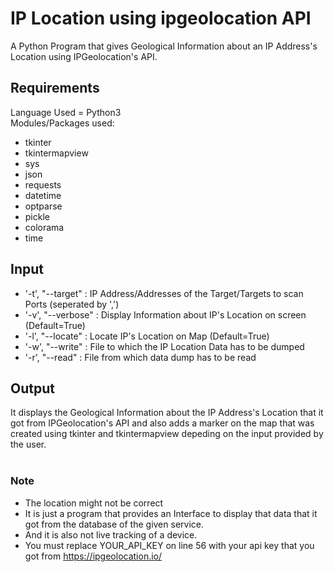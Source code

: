 # IP Location using ipgeolocation API
A Python Program that gives Geological Information about an IP Address's Location using IPGeolocation's API.

## Requirements
Language Used = Python3<br />
Modules/Packages used:
* tkinter
* tkintermapview
* sys
* json
* requests
* datetime
* optparse
* pickle
* colorama
* time

## Input
* '-t', "--target" : IP Address/Addresses of the Target/Targets to scan Ports (seperated by ',')
* '-v', "--verbose" : Display Information about IP's Location on screen (Default=True)
* '-l', "--locate" : Locate IP's Location on Map (Default=True)
* '-w', "--write" : File to which the IP Location Data has to be dumped
* '-r', "--read" : File from which data dump has to be read

## Output
It displays the Geological Information about the IP Address's Location that it got from IPGeolocation's API and also adds a marker on the map that was created using tkinter and tkintermapview depeding on the input provided by the user.<br /><br />

### Note 
* The location might not be correct
* It is just a program that provides an Interface to display that data that it got from the database of the given service.
* And it is also not live tracking of a device.
* You must replace YOUR_API_KEY on line 56 with your api key that you got from https://ipgeolocation.io/

